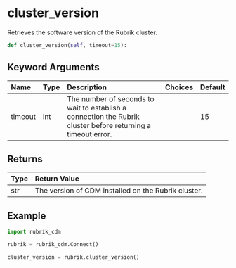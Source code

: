 # cluster\_version

Retrieves the software version of the Rubrik cluster.

```python
def cluster_version(self, timeout=15):
```

## Keyword Arguments

| Name | Type | Description | Choices | Default |
| :--- | :--- | :--- | :--- | :--- |
| timeout | int | The number of seconds to wait to establish a connection the Rubrik cluster before returning a timeout error. |  | 15 |

## Returns

| Type | Return Value |
| :--- | :--- |
| str | The version of CDM installed on the Rubrik cluster. |

## Example

```python
import rubrik_cdm

rubrik = rubrik_cdm.Connect()

cluster_version = rubrik.cluster_version()
```

